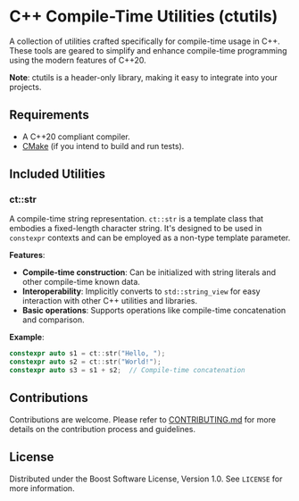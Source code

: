 # C++ Compile-Time Utilities (ctutils)

A collection of utilities crafted specifically for compile-time usage in C++. These tools are geared to simplify and enhance compile-time programming using the modern features of C++20.

**Note**: ctutils is a header-only library, making it easy to integrate into your projects.

## Requirements

- A C++20 compliant compiler.
- [CMake](https://cmake.org/) (if you intend to build and run tests).

## Included Utilities

### ct::str

A compile-time string representation. `ct::str` is a template class that embodies a fixed-length character string. It's designed to be used in `constexpr` contexts and can be employed as a non-type template parameter.

**Features**:

- **Compile-time construction**: Can be initialized with string literals and other compile-time known data.
- **Interoperability**: Implicitly converts to `std::string_view` for easy interaction with other C++ utilities and libraries.
- **Basic operations**: Supports operations like compile-time concatenation and comparison.

**Example**:

```cpp
constexpr auto s1 = ct::str("Hello, ");
constexpr auto s2 = ct::str("World!");
constexpr auto s3 = s1 + s2;  // Compile-time concatenation
```

## Contributions

Contributions are welcome. Please refer to [CONTRIBUTING.md](CONTRIBUTING.md) for more details on the contribution process and guidelines.

## License

Distributed under the Boost Software License, Version 1.0. See `LICENSE` for more information.

